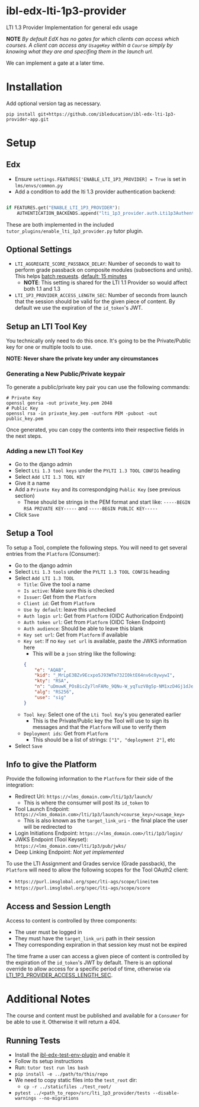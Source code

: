 # ibl-edx-lti-1p3-provider
LTI 1.3 Provider Implementation for general edx usage

**NOTE**
_By default EdX has no gates for which clients can access which courses. A client can access any `UsageKey` within a `Course` simply by knowing what they are and specifing them in the launch url._

We can implement a gate at a later time.

# Installation
Add optional version tag as necessary.

```shell
pip install git+https://github.com/ibleducation/ibl-edx-lti-1p3-provider-app.git
```

# Setup
## Edx
- Ensure `settings.FEATURES['ENABLE_LTI_1P3_PROVIDER] = True` is set in `lms/envs/common.py`
- Add a condition to add the lti 1.3 provider authentication backend:
```python

if FEATURES.get("ENABLE_LTI_1P3_PROVIDER"):
    AUTHENTICATION_BACKENDS.append("lti_1p3_provider.auth.Lti1p3AuthenticationBackend")
```

These are both implemented in the included `tutor_plugins/enable_lti_1p3_provider.py` tutor plugin.

## Optional Settings
- `LTI_AGGREGATE_SCORE_PASSBACK_DELAY`: Number of seconds to wait to perform grade passback on composite modules (subsections and units). This helps [batch requests](https://docs.celeryq.dev/en/stable/userguide/calling.html#eta-and-countdown). [default: 15 minutes](https://github.com/openedx/edx-platform/blob/6db1e1db26a0d307446109334f49841aa9aae599/lms/envs/common.py/#L4302-L4312)
    - **NOTE**: This setting is shared for the LTI 1.1 Provider so would affect both 1.1 and 1.3
- `LTI_1P3_PROVIDER_ACCESS_LENGTH_SEC`: Number of seconds from launch that the session should be valid for the given piece of content. By default we use the expiration of the `id_token`'s JWT.


## Setup an LTI Tool Key
You technically only need to do this once. It's going to be the Private/Public key for one or multiple tools to use.

**NOTE: Never share the private key under any circumstances**

### Generating a New Public/Private keypair
To generate a public/private key pair you can use the following commands:
```shell
# Private Key
openssl genrsa -out private_key.pem 2048
# Public Key
openssl rsa -in private_key.pem -outform PEM -pubout -out public_key.pem
```

Once generated, you can copy the contents into their respective fields in the next steps.

### Adding a new LTI Tool Key
- Go to the django admin
- Select `Lti 1.3 tool keys` under the `PYLTI 1.3 TOOL CONFIG` heading
- Select `Add LTI 1.3 TOOL KEY`
- Give it a name
- Add a `Private Key` and its correspondging `Public Key` (see previous section)
    - These should be strings in the PEM format and start like: `-----BEGIN RSA PRIVATE KEY-----` and `-----BEGIN PUBLIC KEY-----`
- Click `Save`


## Setup a Tool
To setup a Tool, complete the following steps. You will need to get several entries from the `Platform` (Consumer):
- Go to the django admin
- Select `Lti 1.3 tools` under the `PYLTI 1.3 TOOL CONFIG` heading
- Select `Add LTI 1.3 TOOL`
    - `Title`: Give the tool a name
    - `Is active`: Make sure this is checked
    - `Issuer`: Get from the `Platform`
    - `Client id`: Get from `Platform`
    - `Use by default`: leave this unchecked
    - `Auth login url`: Get from `Platform` (OIDC Authorication Endpoint)
    - `Auth token url`: Get from `Platform` (OIDC Token Endpoint)
    - `Auth audience`: Should be able to leave this blank
    - `Key set url`: Get from `Platform` if available
    - `Key set`: If no `Key set url` is available, paste the JWKS information here
        - This will be a `json` string like the following:
        ```json
        {
            "e": "AQAB",
            "kid": "_MrLpE3BZv9Ecxpo5J93WTm732I0ktE64nv6c8ywywI",
            "kty": "RSA",
            "n": "uDmuwK_POsBicZy7lnFAMo_9QNu-W_yqTuzV8g5p-NM1xzD4Gj1dJel2IKi-eh9Rwyc8dPrJWfA0BaHx0ggA9hMXLVjql9UtRYm3wf7uJ8JfDfePYOHGHymLalRVCT_wXP7EO0l1BarNRqG-c9OVG6rELryosQxCgt5p4ipE_RU5OPOYK5eZKnOUAHkcbUO1Xtqlm8FghWqjrDEqS6wbteCBqUuFYBjReG47L-UJp_THt0hI-iYnnDmuIVZdkVpmNYHW3RbsZIj1Oc62msRzknLHP-UJlN6125H3hwvBzcl2xLXMi8eQ5Nd1NKP0Zj-asEJgiCU5cMp0U6F63wZ-oQ",
            "alg": "RS256",
            "use": "sig"
        }
        ```
    - `Tool key`: Select one of the `Lti Tool Key`'s you generated earlier
        - This is the Private/Public key the Tool will use to sign its messages and that the `Platform` will use to verify them
    - `Deployment ids`: Get from `Platform`
        - This should be a list of strings: `["1", "deployment 2"]`, etc
- Select `Save`

## Info to give the Platform
Provide the following information to the `Platform` for their side of the integration:
- Redirect Uri: `https://<lms_domain.com>/lti/1p3/launch/`
    - This is where the consumer will post its `id_token` to
- Tool Launch Endpoint: `https://<lms_domain.com>/lti/1p3/launch/<course_key>/<usage_key>`
    - This is also known as the `target_link_uri` - the final place the user will be redirected to
- Login Initiations Endpoint: `https://<lms_domain.com>/lti/1p3/login/`
- JWKS Endpoint (Tool Keyset): `https://<lms_domain.com>/lti/1p3/pub/jwks/`
- Deep Linking Endpoint: _Not yet implemented_

To use the LTI Assignment and Grades service (Grade passback), the `Platform` will need to allow the following scopes for the Tool OAuth2 client:
- `https://purl.imsglobal.org/spec/lti-ags/scope/lineitem`
- `https://purl.imsglobal.org/spec/lti-ags/scope/score`

## Access and Session Length
Access to content is controlled by three components:
- The user must be logged in
- They must have the `target_link_uri` path in their session
- They corresponding expiration in that session key must not be expired

The time frame a user can access a given piece of content is controlled by the expiration of the `id_token`'s JWT by default. There is an optional override to allow access for a specific period of time, otherwise via [LTI_1P3_PROVIDER_ACCESS_LENGTH_SEC](#optional-settings).

# Additional Notes
The course and content must be published and available for a `Consumer` for be able to use it. Otherwise it will return a 404.

## Running Tests
- Install the [ibl-edx-test-env-plugin](https://github.com/ibleducation/ibl-edx-test-env-plugin) and enable it
- Follow its setup instructions
- Run: `tutor test run lms bash`
- `pip install -e ../path/to/this/repo`
- We need to copy static files into the `test_root` dir:
  - `cp -r ../staticfiles ./test_root/`
- `pytest ../<path_to_repo>/src/lti_1p3_provider/tests --disable-warnings --no-migrations`
